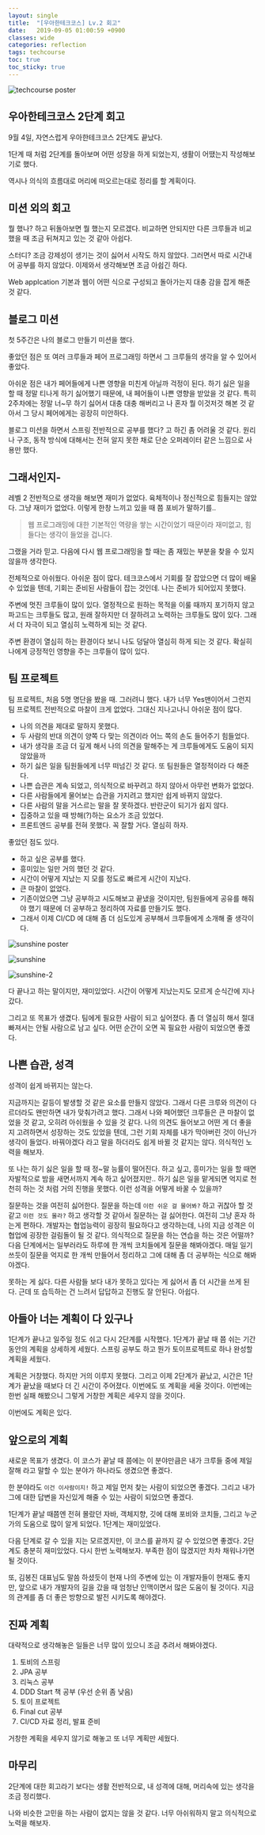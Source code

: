 ```yaml
---
layout: single
title:  "[우아한테크코스] Lv.2 회고"
date:   2019-09-05 01:00:59 +0900
classes: wide
categories: reflection
tags: techcourse
toc: true
toc_sticky: true
---
```


![techcourse poster](/assets/img/reflection/techcourse_poster.jpeg)

## 우아한테크코스 2단계 회고

9월 4일, 자연스럽게 우아한테크코스 2단계도 끝났다.

1단계 때 처럼 2단계를 돌아보며 어떤 성장을 하게 되었는지, 생활이 어땠는지 작성해보기로 했다.

역시나 의식의 흐름대로 머리에 떠오르는대로 정리를 할 계획이다.

## 미션 외의 회고

뭘 했나? 하고 뒤돌아보면 뭘 했는지 모르겠다. 비교하면 안되지만 다른 크루들과 비교했을 때 조금 뒤쳐지고 있는 것 같아 아쉽다.

스터디? 조금 강제성이 생기는 것이 싫어서 시작도 하지 않았다. 그러면서 따로 시간내어 공부를 하지 않았다. 이제와서 생각해보면 조금 아쉽긴 하다.

Web applcation 기본과 웹이 어떤 식으로 구성되고 돌아가는지 대충 감을 잡게 해준 것 같다.

## 블로그 미션

첫 5주간은 나의 블로그 만들기 미션을 했다.

좋았던 점은 또 여러 크루들과 페어 프로그래밍 하면서 그 크루들의 생각을 알 수 있어서 좋았다.

아쉬운 점은 내가 페어들에게 나쁜 영향을 미친게 아닐까 걱정이 된다. 하기 싫은 일을 할 때 정말 티나게 하기 싫어했기 때문에, 내 페어들이 나쁜 영향을 받았을 것 같다. 특히 2주차에는 정말 너~무 하기 싫어서 대충 대충 해버리고 나 혼자 뭘 이것저것 해본 것 같아서 그 당시 페어에게는 굉장히 미안하다.

블로그 미션을 하면서 스프링 전반적으로 공부를 했다? 고 하긴 좀 어려울 것 같다. 원리나 구조, 동작 방식에 대해서는 전혀 알지 못한 채로 단순 오퍼레이터 같은 느낌으로 사용만 했다.

## 그래서인지-

레벨 2 전반적으로 생각을 해보면 재미가 없었다. 육체적이나 정신적으로 힘들지는 않았다. 그냥 재미가 없었다. 이렇게 한창 느끼고 있을 때 쯤 포비가 말하기를..

> 웹 프로그래밍에 대한 기본적인 역량을 쌓는 시간이었기 때문이라 재미없고, 힘들다는 생각이 들었을 겁니다.

그랬을 거라 믿고. 다음에 다시 웹 프로그래밍을 할 때는 좀 재밌는 부분을 찾을 수 있지 않을까 생각한다.

전체적으로 아쉬웠다. 아쉬운 점이 많다. 테크코스에서 기회를 잘 잡았으면 더 많이 배울 수 있었을 텐데, 기회는 준비된 사람들이 잡는 것인데. 나는 준비가 되어있지 못했다.

주변에 멋진 크루들이 많이 있다. 열정적으로 원하는 목적을 이룰 때까지 포기하지 않고 파고드는 크루들도 많고, 원래 잘하지만 더 잘하려고 노력하는 크루들도 많이 있다. 그래서 더 자극이 되고 열심히 노력하게 되는 것 같다.

주변 환경이 열심히 하는 환경이다 보니 나도 덩달아 열심히 하게 되는 것 같다. 확실히 나에게 긍정적인 영향을 주는 크루들이 많이 있다.

## 팀 프로젝트

팀 프로젝트, 처음 5명 명단을 봤을 때. 그러려니 했다. 내가 너무 Yes맨이어서 그런지 팀 프로젝트 전반적으로 마찰이 크게 없었다. 그대신 지나고나니 아쉬운 점이 많다.

- 나의 의견을 제대로 말하지 못했다.
- 두 사람의 반대 의견이 양쪽 다 맞는 의견이라 어느 쪽의 손도 들어주기 힘들었다.
- 내가 생각을 조금 더 깊게 해서 나의 의견을 말해주는 게 크루들에게도 도움이 되지 않았을까
- 하기 싫은 일을 팀원들에게 너무 떠넘긴 것 같다. 또 팀원들은 열정적이라 다 해준다.
- 나쁜 습관은 계속 되었고, 의식적으로 바꾸려고 하지 않아서 아무런 변화가 없었다.
- 다른 사람들에게 물어보는 습관을 가지려고 했지만 쉽게 바뀌지 않았다.
- 다른 사람의 말을 거스르는 말을 잘 못하겠다. 반란군이 되기가 쉽지 않다.
- 집중하고 있을 때 방해(?)하는 요소가 조금 있었다.
- 프론트엔드 공부를 전혀 못했다. 꼭 잘할 거다. 열심히 하자.

좋았던 점도 있다.

- 하고 싶은 공부를 했다.
- 흥미있는 일만 거의 했던 것 같다.
- 시간이 어떻게 지났는 지 모를 정도로 빠르게 시간이 지났다.
- 큰 마찰이 없었다.
- 기존이었으면 그냥 공부하고 시도해보고 끝냈을 것이지만, 팀원들에게 공유를 해줘야 했기 때문에 더 공부하고 정리하여 자료를 만들기도 했다.
- 그래서 이제 CI/CD 에 대해 좀 더 심도있게 공부해서 크루들에게 소개해 줄 생각이다.

![sunshine poster](/assets/img/reflection/sunshine_poster.jpeg)

![sunshine](/assets/img/reflection/sunshine.jpeg)

![sunshine-2](/assets/img/reflection/sunshine2.jpeg)

다 끝나고 하는 말이지만, 재미있었다. 시간이 어떻게 지났는지도 모르게 순식간에 지나갔다.

그리고 또 목표가 생겼다. 팀에게 필요한 사람이 되고 싶어졌다. 좀 더 열심히 해서 절대 빠져서는 안될 사람으로 남고 싶다. 어떤 순간이 오면 꼭 필요한 사람이 되었으면 좋겠다.

## 나쁜 습관, 성격

성격이 쉽게 바뀌지는 않는다.

지금까지는 갈등이 발생할 것 같은 요소를 만들지 않았다. 그래서 다른 크루와 의견이 다르더라도 왠만하면 내가 맞춰가려고 했다. 그래서 나와 페어했던 크루들은 큰 마찰이 없었을 것 같고, 오히려 아쉬웠을 수 있을 것 같다. 나의 의견도 들어보고 어떤 게 더 좋을 지 고려하면서 성장하는 것도 있었을 텐데, 그런 기회 자체를 내가 막아버린 것이 아닌가 생각이 들었다. 바꿔야겠다 라고 말을 하더라도 쉽게 바뀔 것 같지는 않다. 의식적인 노력을 해보자.

또 나는 하기 싫은 일을 할 때 정~말 능률이 떨어진다. 하고 싶고, 흥미가는 일을 할 때면 자발적으로 밤을 새면서까지 계속 하고 싶어졌지만.. 하기 싫은 일을 맡게되면 억지로 천천히 하는 것 처럼 거의 진행을 못했다. 이런 성격을 어떻게 바꿀 수 있을까?

질문하는 것을 여전히 싫어한다. 질문을 하는데 `이런 쉬운 걸 물어봐?` 하고 귀찮아 할 것 같고 `이런 것도 몰라?` 하고 생각할 것 같아서 질문하는 걸 싫어한다. 여전히 그냥 혼자 하는게 편하다. 개발자는 협업능력이 굉장히 필요하다고 생각하는데, 나의 지금 성격은 이 협업에 굉장한 걸림돌이 될 것 같다. 의식적으로 질문을 하는 연습을 하는 것은 어떨까? 다음 단계에서는 일부러라도 하루에 한 개씩 코치들에게 질문을 해봐야겠다. 매일 일기 쓰듯이 질문을 억지로 한 개씩 만들어서 정리하고 그에 대해 좀 더 공부하는 식으로 해봐야겠다.

못하는 게 싫다. 다른 사람들 보다 내가 못하고 있다는 게 싫어서 좀 더 시간을 쓰게 된다. 근데 또 습득하는 건 느려서 답답하고 진행도 잘 안된다. 아쉽다.

## 아들아 너는 계획이 다 있구나

1단계가 끝나고 일주일 정도 쉬고 다시 2단계를 시작했다. 1단계가 끝날 때 쯤 쉬는 기간 동안의 계획을 상세하게 세웠다. 스프링 공부도 하고 뭔가 토이프로젝트로 하나 완성할 계획을 세웠다.

계획은 거창했다. 하지만 거의 이루지 못했다. 그리고 이제 2단계가 끝났고, 시간은 1단계가 끝났을 때보다 더 긴 시간이 주어졌다. 이번에도 또 계획을 세울 것이다. 이번에는 한번 실패 해봤으니 그렇게 거창한 계획은 세우지 않을 것이다.

이번에도 계획은 있다.

## 앞으로의 계획

새로운 목표가 생겼다. 이 코스가 끝날 때 쯤에는 이 분야만큼은 내가 크루들 중에 제일 잘해 라고 말할 수 있는 분야가 하나라도 생겼으면 좋겠다.

한 분야라도 `이건 이사람이지!` 하고 제일 먼저 찾는 사람이 되었으면 좋겠다. 그리고 내가 그에 대한 답변을 자신있게 해줄 수 있는 사람이 되었으면 좋겠다.

1단계가 끝날 때쯤엔 전혀 몰랐던 자바, 객체지향, 깃에 대해 포비와 코치들, 그리고 누군가의 도움으로 많이 알게 되었다. 1단계는 재미있었다.

다음 단계로 갈 수 있을 지는 모르겠지만, 이 코스를 끝까지 갈 수 있었으면 좋겠다. 2단계도 충분히 재미있었다. 다시 한번 노력해보자. 부족한 점이 많겠지만 차차 채워나가면 될 것이다.

또, 김봉진 대표님도 말씀 하셨듯이 현재 나의 주변에 있는 이 개발자들이 현재도 좋지만, 앞으로 내가 개발자의 길을 갔을 때 엄청난 인맥이면서 많은 도움이 될 것이다. 지금의 관계를 좀 더 좋은 방향으로 발전 시키도록 해야겠다.

## 진짜 계획

대략적으로 생각해놓은 일들은 너무 많이 있으니 조금 추려서 해봐야겠다.

1. 토비의 스프링
2. JPA 공부
3. 리눅스 공부
4. DDD Start 책 공부 (우선 순위 좀 낮음)
5. 토이 프로젝트
6. Final cut 공부
7. CI/CD 자료 정리, 발표 준비

거창한 계획을 세우지 않기로 해놓고 또 너무 계획만 세웠다.

## 마무리

2단계에 대한 회고라기 보다는 생활 전반적으로, 내 성격에 대해, 머리속에 있는 생각을 조금 정리했다.

나와 비슷한 고민을 하는 사람이 없지는 않을 것 같다. 너무 아쉬워하지 말고 의식적으로 노력을 해보자.
